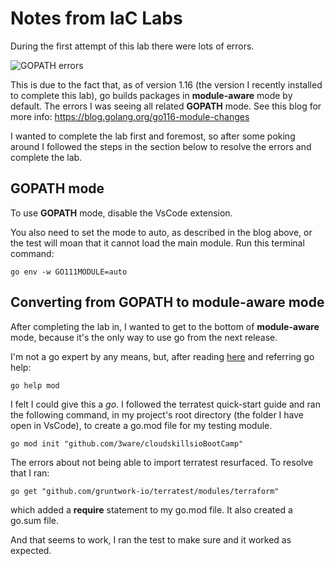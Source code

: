 # Notes from IaC Labs

During the first attempt of this lab there were lots of errors.

![GOPATH errors](~/Documents/ScreenShots/gopathErrors)

This is due to the fact that, as of version 1.16 (the version I recently installed to complete this lab), go builds packages in **module-aware** mode by default. The errors I was seeing all related **GOPATH** mode. See this blog for more info: <https://blog.golang.org/go116-module-changes>

I wanted to complete the lab first and foremost, so after some poking around I followed the steps in the section below to resolve the errors and complete the lab.

## GOPATH mode

To use **GOPATH** mode, disable the VsCode extension.

You also need to set the mode to auto, as described in the blog above, or the test will moan that it cannot load the main module. Run this terminal command:

```console
go env -w GO111MODULE=auto
```

## Converting from GOPATH to module-aware mode

After completing the lab in, I wanted to get to the bottom of **module-aware** mode, because it's the only way to use go from the next release.

I'm not a go expert by any means, but, after reading [here](https://terratest.gruntwork.io/docs/getting-started/quick-start/) and referring go help:

```console
go help mod
```

I felt I could give this a *go*. I followed the terratest quick-start guide and ran the following command, in my project's root directory (the folder I have open in VsCode), to create a go.mod file for my testing module.

```console
go mod init "github.com/3ware/cloudskillsioBootCamp"
```

The errors about not being able to import terratest resurfaced. To resolve that I ran:

```console
go get "github.com/gruntwork-io/terratest/modules/terraform"
```

which added a **require** statement to my go.mod file. It also created a go.sum file.

And that seems to work, I ran the test to make sure and it worked as expected.

